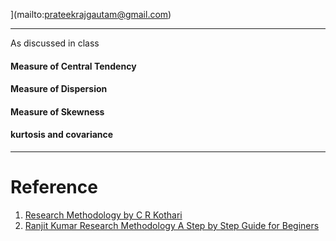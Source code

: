 ](mailto:prateekrajgautam@gmail.com)




---
As discussed in class

#### Measure of Central Tendency
#### Measure of Dispersion
#### Measure of Skewness
#### kurtosis and covariance
---

# Reference

1. [Research Methodology by C R Kothari](https://www.academia.edu/43821533/Research_Methodology_by_C_R_Kothari)
1. [Ranjit Kumar Research Methodology A Step by Step Guide for Beginers](https://www.academia.edu/33999877/Ranjit_Kumar_Research_Methodology_A_Step_by_Step_G)



